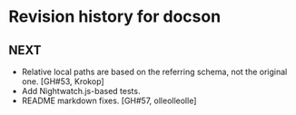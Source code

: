# Revision history for docson

## NEXT

* Relative local paths are based on the referring schema, not the original one. [GH#53,  Krokop]
* Add Nightwatch.js-based tests.
* README markdown fixes. [GH#57, olleolleolle]

